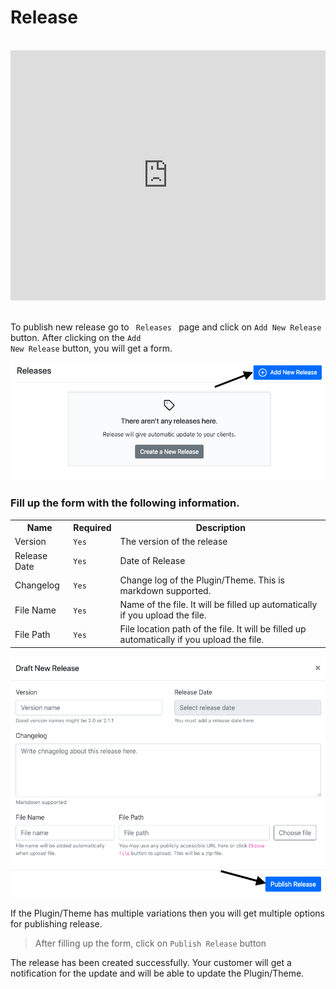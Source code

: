 # Release

<br>

<iframe width="100%" height="400" src="https://www.youtube.com/embed/4-VqC2COQvo" frameborder="0" allow="accelerometer; autoplay; encrypted-media; gyroscope; picture-in-picture" allowfullscreen></iframe>

<br>
<br>

To publish new release go to <code> Releases </code> page and click on <code>Add New Release</code> button. After clicking on the <code>Add New Release</code> button, you will get a form.

!['Email Digest'](../images/release/add-release.png) 
 
 ### Fill up the form with the following information.
 
 <table>
     <tr>
         <th>Name</th>
         <th>Required</th>
         <th>Description</th>
     </tr>
     <tr>
         <td> Version </td>
         <td> <code>Yes</code> </td>
         <td> The version of the release </td>
     </tr>
     <tr>
         <td> Release Date </td>
         <td> <code>Yes</code> </td>
         <td> Date of Release </td>
     </tr>
     <tr>
         <td> Changelog </td>
         <td> <code>Yes</code></td>
         <td> Change log of the Plugin/Theme. This is markdown supported. </td>
     </tr>
     <tr>
         <td> File Name </td>
         <td> <code>Yes</code> </td>
         <td> Name of the file. It will be filled up automatically if you upload the file. </td>
     </tr>
     <tr>
         <td> File Path </td>
         <td> <code>Yes</code> </td>
         <td> File location path of the file. It will be filled up automatically if you upload the file.</td>
     </tr>
 </table>
  
!['Email Digest'](../images/release/release-form.png)

If the Plugin/Theme has multiple variations then you will get multiple options for publishing release.  

> After filling up the form, click on <code>Publish Release</code> button 

The release has been created successfully. Your customer will get a notification for the update and will be able to update the Plugin/Theme.